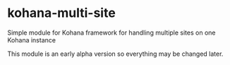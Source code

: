 kohana-multi-site
=================

Simple module for Kohana framework for handling multiple sites on one Kohana instance

This module is an early alpha version so everything may be changed later.
